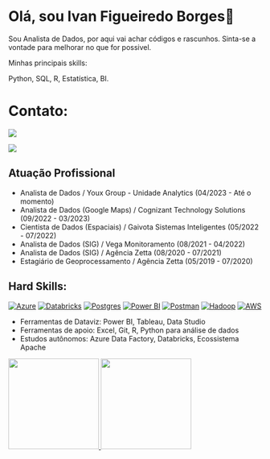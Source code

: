 # Olá, sou Ivan Figueiredo Borges👋

Sou Analista de Dados, por aqui vai achar códigos e rascunhos. Sinta-se a vontade para melhorar no que for possivel.

Minhas principais skills:

<link rel="stylesheet" href="https://cdn.jsdelivr.net/gh/devicons/devicon@v2.15.1/devicon.min.css"> Python, <link rel="stylesheet" href="https://cdn.jsdelivr.net/gh/devicons/devicon@v2.15.1/devicon.min.css"> SQL, <link rel="stylesheet" href="https://cdn.jsdelivr.net/gh/devicons/devicon@v2.15.1/devicon.min.css"> R, <link rel="stylesheet" href="https://cdn.jsdelivr.net/gh/devicons/devicon@v2.15.1/devicon.min.css"> Estatística, <link rel="stylesheet" href="https://cdn.jsdelivr.net/gh/devicons/devicon@v2.15.1/devicon.min.css"> BI.


# Contato:

<a href="https://www.linkedin.com/in/ivan-borges-7517a1115/" target="_blank"><img src="https://img.shields.io/badge/-LinkedIn-%230077B5?style=for-the-badge&logo=linkedin&logoColor=white" target="_blank"></a>   

</div> <a href = "ivanfborges@gmail.com"><img src="https://img.shields.io/badge/Gmail-D14836?style=for-the-badge&logo=gmail&logoColor=white" target="_blank"></a>

## Atuação Profissional 

- Analista de Dados / Youx Group - Unidade Analytics (04/2023 - Até o momento)
- Analista de Dados (Google Maps) / Cognizant Technology Solutions (09/2022 - 03/2023)
- Cientista de Dados (Espaciais) / Gaivota Sistemas Inteligentes (05/2022 - 07/2022)
- Analista de Dados (SIG) / Vega Monitoramento (08/2021 - 04/2022)
- Analista de Dados (SIG) / Agência Zetta (08/2020 - 07/2021)
- Estagiário de Geoprocessamento / Agência Zetta (05/2019 - 07/2020)

## Hard Skills:
[![Azure](https://img.shields.io/badge/microsoft%20azure-0089D6?style=for-the-badge&logo=microsoft-azure&logoColor=white)](https://github.com/ivanfborges/ivanfborges/edit/main/README.md)
[![Databricks](https://img.shields.io/badge/Databricks-FF3621?style=for-the-badge&logo=Databricks&logoColor=white)](https://github.com/ivanfborges/ivanfborges/edit/main/README.md)
[![Postgres](https://img.shields.io/badge/PostgreSQL-316192?style=for-the-badge&logo=postgresql&logoColor=white)](https://github.com/ivanfborges/ivanfborges/edit/main/README.md)
[![Power BI](https://img.shields.io/badge/PowerBI-F2C811?style=for-the-badge&logo=Power%20BI&logoColor=white)](https://github.com/ivanfborges/ivanfborges/edit/main/README.md)
[![Postman](https://img.shields.io/badge/Postman-FF6C37?style=for-the-badge&logo=Postman&logoColor=white)](https://github.com/ivanfborges/ivanfborges/edit/main/README.md)
[![Hadoop](https://img.shields.io/badge/Hadoop-5849be?style=for-the-badge&logo=Hadoop&logoColor=white)](https://github.com/ivanfborges/ivanfborges/edit/main/README.md)
[![AWS](https://img.shields.io/badge/AWS-0052CC?style=for-the-badge&logo=AWS&logoColor=white)](https://github.com/ivanfborges/ivanfborges/edit/main/README.md)

- Ferramentas de Dataviz: Power BI, Tableau, Data Studio
- Ferramentas de apoio: Excel, Git, R, Python para análise de dados
- Estudos autônomos: Azure Data Factory, Databricks, Ecossistema Apache 

<div>
<a href="https://github.com/ivanfborges">
<img height="180em" src="https://github-readme-stats.vercel.app/api/top-langs/?username=ivanfborges&layout=compact&langs_count=7&theme=dracula"/>
<img height="180em" src="https://github-readme-stats.vercel.app/api?username=ivanfborges&show_icons=true&theme=dracula&include_all_commits=true&count_private=true"/>
</div>
